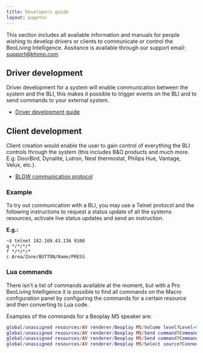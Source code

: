 ```yaml
---
title: Developers guide
layout: pagetoc
---
```

This section includes all available information and manuals for people wishing to develop drivers or clients to communicate or control the BeoLiving Intelligence.
Assitance is available through our support email: support@khimo.com

## Driver development

Driver development for a system will enable communication between the system and the BLI, this makes it possible to trigger events on the BLI and to send commands to your external system.

+ [Driver development guide](/bli-guides/developers-guides/driverDevelopmentGuide.pdf)

## Client development

Client creation would enable the user to gain control of everything the BLI controls through the system (this includes B&O products and much more. E.g: DoorBird, Dynalite, Lutron, Nest thermostat, Philips Hue, Vantage, Velux, etc.).

+ [BLGW communication protocol](/bli-guides/developers-guides/BLGW_Home_Integration_Protocol.pdf)

### Example

To try out communication with a BLI, you may use a Telnet protocol and the following instructions to request a status update of all the systems resources, activate live status updates and send an instruction.

**E.g.:**

```
~$ telnet 182.169.43.136 9100
q */*/*/*
f */*/*/*
c Area/Zone/BUTTON/Name/PRESS
```


### Lua commands
There isn't a list of commands available at the moment, but with a Pro BeoLiving Intelligence it is possible to find all commands on the Macro configuration panel by configuring the commands for a certain resource and then converting to Lua code.

Examples of the commands for a Beoplay M5 speaker are:

```lua
global/unassigned resources/AV renderer/Beoplay M5/Volume level?Level=0
global/unassigned resources/AV renderer/Beoplay M5/Send command?Command=PLAY&Continue type=short_press
global/unassigned resources/AV renderer/Beoplay M5/Send command?Command=PAUSE&Continue type=short_press
global/unassigned resources/AV renderer/Beoplay M5/Select source?Connector=&Origin=local&Source Type=DEEZER
```